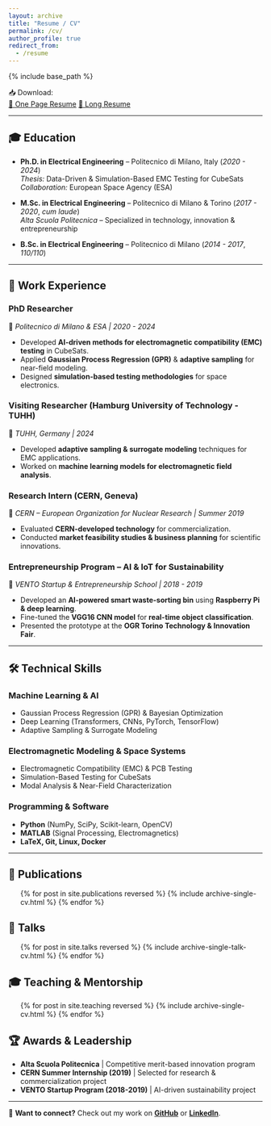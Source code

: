 ```yaml
---
layout: archive
title: "Resume / CV"
permalink: /cv/
author_profile: true
redirect_from:
  - /resume
---
```


{% include base_path %}

<!-- CV Download Section -->
<div class="cv-download-container">
  <span class="cv-download-text">📥 Download:</span>
  <div class="cv-buttons">
    <a href="{{ site.baseurl }}/files/CVf_1page.pdf" target="_blank" class="cv-button">📄 One Page Resume</a>
    <a href="{{ site.baseurl }}/assets/CV.pdf" target="_blank" class="cv-button">📜 Long Resume</a>
  </div>
</div>

---

## 🎓 Education  

- **Ph.D. in Electrical Engineering** – Politecnico di Milano, Italy (*2020 - 2024*)  
  *Thesis:* Data-Driven & Simulation-Based EMC Testing for CubeSats  
  *Collaboration:* European Space Agency (ESA)  

- **M.Sc. in Electrical Engineering** – Politecnico di Milano & Torino (*2017 - 2020*, *cum laude*)  
  *Alta Scuola Politecnica* – Specialized in technology, innovation & entrepreneurship  

- **B.Sc. in Electrical Engineering** – Politecnico di Milano (*2014 - 2017*, *110/110*)  

---

## 💼 Work Experience  

### **PhD Researcher**  
📍 *Politecnico di Milano & ESA | 2020 - 2024*  
- Developed **AI-driven methods for electromagnetic compatibility (EMC) testing** in CubeSats.  
- Applied **Gaussian Process Regression (GPR)** & **adaptive sampling** for near-field modeling.  
- Designed **simulation-based testing methodologies** for space electronics.  

### **Visiting Researcher (Hamburg University of Technology - TUHH)**  
📍 *TUHH, Germany | 2024*  
- Developed **adaptive sampling & surrogate modeling** techniques for EMC applications.  
- Worked on **machine learning models for electromagnetic field analysis**.  

### **Research Intern (CERN, Geneva)**  
📍 *CERN – European Organization for Nuclear Research | Summer 2019*  
- Evaluated **CERN-developed technology** for commercialization.  
- Conducted **market feasibility studies & business planning** for scientific innovations.  

### **Entrepreneurship Program – AI & IoT for Sustainability**  
📍 *VENTO Startup & Entrepreneurship School | 2018 - 2019*  
- Developed an **AI-powered smart waste-sorting bin** using **Raspberry Pi & deep learning**.  
- Fine-tuned the **VGG16 CNN model** for **real-time object classification**.  
- Presented the prototype at the **OGR Torino Technology & Innovation Fair**.  

---

## 🛠 **Technical Skills**  

### **Machine Learning & AI**  
- Gaussian Process Regression (GPR) & Bayesian Optimization  
- Deep Learning (Transformers, CNNs, PyTorch, TensorFlow)  
- Adaptive Sampling & Surrogate Modeling  

### **Electromagnetic Modeling & Space Systems**  
- Electromagnetic Compatibility (EMC) & PCB Testing  
- Simulation-Based Testing for CubeSats  
- Modal Analysis & Near-Field Characterization  

### **Programming & Software**  
- **Python** (NumPy, SciPy, Scikit-learn, OpenCV)  
- **MATLAB** (Signal Processing, Electromagnetics)  
- **LaTeX, Git, Linux, Docker**  

---

## 📄 **Publications**  
<ul>{% for post in site.publications reversed %}
  {% include archive-single-cv.html %}
{% endfor %}</ul>  

## 🎤 **Talks**  
<ul>{% for post in site.talks reversed %}
  {% include archive-single-talk-cv.html %}
{% endfor %}</ul>  

## 🎓 **Teaching & Mentorship**  
<ul>{% for post in site.teaching reversed %}
  {% include archive-single-cv.html %}
{% endfor %}</ul>  

## 🏆 **Awards & Leadership**  
- **Alta Scuola Politecnica** | Competitive merit-based innovation program  
- **CERN Summer Internship (2019)** | Selected for research & commercialization project  
- **VENTO Startup Program (2018-2019)** | AI-driven sustainability project  

---

📩 **Want to connect?** Check out my work on [**GitHub**](https://github.com/jtom95) or [**LinkedIn**](https://www.linkedin.com/in/tomas-monopoli-1b8600161).  
